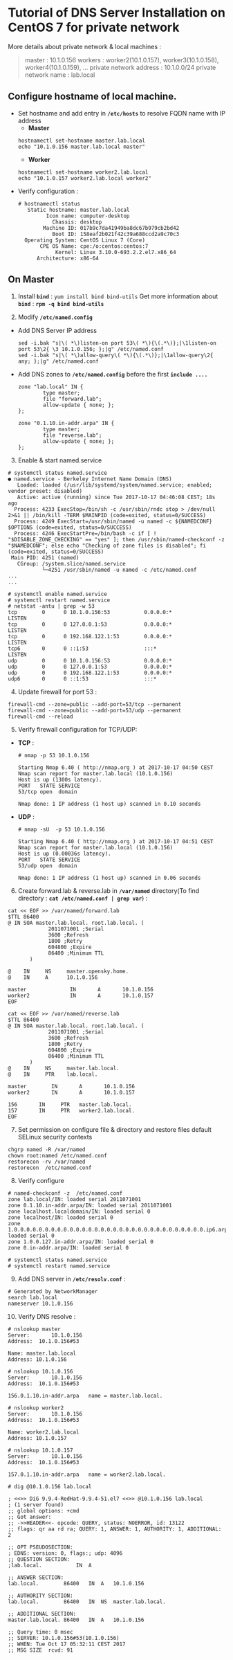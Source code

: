 # Tutorial of DNS Server Installation on CentOS 7 for private network

More details about private network & local machines :

> master : 10.1.0.156
> workers : worker2(10.1.0.157), worker3(10.1.0.158), worker4(10.1.0.159), ...
> private network address : 10.1.0.0/24
> private network name : lab.local

## Configure hostname of local machine.
- Set hostname and add entry in **`/etc/hosts`** to resolve FQDN name with IP address
  - **Master**
  ```
  hostnamectl set-hostname master.lab.local
  echo "10.1.0.156 master.lab.local master"
  ```
  - **Worker**
  ```
  hostnamectl set-hostname worker2.lab.local
  echo "10.1.0.157 worker2.lab.local worker2"
  ```
- Verify configuration :
  ```
  # hostnamectl status
     Static hostname: master.lab.local
           Icon name: computer-desktop
             Chassis: desktop
          Machine ID: 017b9c7da41949ba8dc67b979cb2bd42
             Boot ID: 158eaf2b021f42c39a688ccd2a9c70c3
    Operating System: CentOS Linux 7 (Core)
         CPE OS Name: cpe:/o:centos:centos:7
              Kernel: Linux 3.10.0-693.2.2.el7.x86_64
        Architecture: x86-64
  ```


## On Master
1. Install **`bind`** : `yum install bind bind-utils`
   Get more information about **`bind`** : **`rpm -q bind bind-utils`**

2. Modify **`/etc/named.config`**
- Add DNS Server IP address
  ```
  sed -i.bak "s|\( *\)listen-on port 53\( *\){\(.*\)};|\1listen-on port 53\2{ \3 10.1.0.156; };|g" /etc/named.conf
  sed -i.bak "s|\( *\)allow-query\( *\){\(.*\)};|\1allow-query\2{ any; };|g" /etc/named.conf
  ```
- Add DNS zones to **`/etc/named.config`** before the first **`include ....`**
  ```
  zone "lab.local" IN {
          type master;
          file "forward.lab";
          allow-update { none; };
  };

  zone "0.1.10.in-addr.arpa" IN {
          type master;
          file "reverse.lab";
          allow-update { none; };
  };
  ```
3. Enable & start named.service
  ```
  # systemctl status named.service
  ● named.service - Berkeley Internet Name Domain (DNS)
     Loaded: loaded (/usr/lib/systemd/system/named.service; enabled; vendor preset: disabled)
     Active: active (running) since Tue 2017-10-17 04:46:08 CEST; 18s ago
    Process: 4233 ExecStop=/bin/sh -c /usr/sbin/rndc stop > /dev/null 2>&1 || /bin/kill -TERM $MAINPID (code=exited, status=0/SUCCESS)
    Process: 4249 ExecStart=/usr/sbin/named -u named -c ${NAMEDCONF} $OPTIONS (code=exited, status=0/SUCCESS)
    Process: 4246 ExecStartPre=/bin/bash -c if [ ! "$DISABLE_ZONE_CHECKING" == "yes" ]; then /usr/sbin/named-checkconf -z "$NAMEDCONF"; else echo "Checking of zone files is disabled"; fi (code=exited, status=0/SUCCESS)
   Main PID: 4251 (named)
     CGroup: /system.slice/named.service
             └─4251 /usr/sbin/named -u named -c /etc/named.conf
  ...
  ...
  
  # systemctl enable named.service
  # systemctl restart named.service
  # netstat -antu | grep -w 53
  tcp        0      0 10.1.0.156:53           0.0.0.0:*               LISTEN     
  tcp        0      0 127.0.0.1:53            0.0.0.0:*               LISTEN     
  tcp        0      0 192.168.122.1:53        0.0.0.0:*               LISTEN     
  tcp6       0      0 ::1:53                  :::*                    LISTEN     
  udp        0      0 10.1.0.156:53           0.0.0.0:*                          
  udp        0      0 127.0.0.1:53            0.0.0.0:*                          
  udp        0      0 192.168.122.1:53        0.0.0.0:*                          
  udp6       0      0 ::1:53                  :::*                               
  ```
4. Update firewall for port 53 :
  ```
  firewall-cmd --zone=public --add-port=53/tcp --permanent
  firewall-cmd --zone=public --add-port=53/udp --permanent
  firewall-cmd --reload
  ```
5. Verify firewall configuration for TCP/UDP:
- **TCP** :
  ```
  # nmap -p 53 10.1.0.156

  Starting Nmap 6.40 ( http://nmap.org ) at 2017-10-17 04:50 CEST
  Nmap scan report for master.lab.local (10.1.0.156)
  Host is up (1300s latency).
  PORT   STATE SERVICE
  53/tcp open  domain

  Nmap done: 1 IP address (1 host up) scanned in 0.10 seconds
  ```
- **UDP** :
  ```
  # nmap -sU  -p 53 10.1.0.156

  Starting Nmap 6.40 ( http://nmap.org ) at 2017-10-17 04:51 CEST
  Nmap scan report for master.lab.local (10.1.0.156)
  Host is up (0.00036s latency).
  PORT   STATE SERVICE
  53/udp open  domain

  Nmap done: 1 IP address (1 host up) scanned in 0.06 seconds
  ```
6. Create forward.lab & reverse.lab in **`/var/named`** directory(To find directory : **`cat /etc/named.conf | grep var`**) :
  ```
  cat << EOF >> /var/named/forward.lab
  $TTL 86400
  @ IN SOA master.lab.local. root.lab.local. (
               2011071001 ;Serial
               3600 ;Refresh
               1800 ;Retry
               604800 ;Expire
               86400 ;Minimum TTL
         )

  @    IN     NS     master.opensky.home.
  @    IN     A      10.1.0.156

  master              IN       A       10.1.0.156
  worker2             IN       A       10.1.0.157
  EOF
  
  cat << EOF >> /var/named/reverse.lab 
  $TTL 86400
  @ IN SOA master.lab.local. root.lab.local. (
               2011071001 ;Serial
               3600 ;Refresh
               1800 ;Retry
               604800 ;Expire
               86400 ;Minimum TTL
         )
  @    IN     NS     master.lab.local.
  @    IN     PTR    lab.local.

  master        IN       A       10.1.0.156
  worker2       IN       A       10.1.0.157

  156       IN     PTR   master.lab.local.
  157       IN     PTR   worker2.lab.local.
  EOF
  ```
7. Set permission on configure file & directory and restore files default SELinux security contexts
  ```
  chgrp named -R /var/named
  chown root:named /etc/named.conf
  restorecon -rv /var/named
  restorecon  /etc/named.conf
  ```
8. Verify configure
  ```
  # named-checkconf -z  /etc/named.conf 
  zone lab.local/IN: loaded serial 2011071001
  zone 0.1.10.in-addr.arpa/IN: loaded serial 2011071001
  zone localhost.localdomain/IN: loaded serial 0
  zone localhost/IN: loaded serial 0
  zone 1.0.0.0.0.0.0.0.0.0.0.0.0.0.0.0.0.0.0.0.0.0.0.0.0.0.0.0.0.0.0.0.ip6.arpa/IN: loaded serial 0
  zone 1.0.0.127.in-addr.arpa/IN: loaded serial 0
  zone 0.in-addr.arpa/IN: loaded serial 0
  
  # systemctl status named.service
  # systemctl restart named.service
  ```
9. Add DNS server in **`/etc/resolv.conf`** :
  ```
  # Generated by NetworkManager
  search lab.local
  nameserver 10.1.0.156
  ```
10. Verify DNS resolve :
  ```
  # nslookup master
  Server:		10.1.0.156
  Address:	10.1.0.156#53

  Name:	master.lab.local
  Address: 10.1.0.156

  # nslookup 10.1.0.156
  Server:		10.1.0.156
  Address:	10.1.0.156#53

  156.0.1.10.in-addr.arpa	name = master.lab.local.
  
  # nslookup worker2
  Server:		10.1.0.156
  Address:	10.1.0.156#53

  Name:	worker2.lab.local
  Address: 10.1.0.157

  # nslookup 10.1.0.157
  Server:		10.1.0.156
  Address:	10.1.0.156#53

  157.0.1.10.in-addr.arpa	name = worker2.lab.local.

  # dig @10.1.0.156 lab.local

  ; <<>> DiG 9.9.4-RedHat-9.9.4-51.el7 <<>> @10.1.0.156 lab.local
  ; (1 server found)
  ;; global options: +cmd
  ;; Got answer:
  ;; ->>HEADER<<- opcode: QUERY, status: NOERROR, id: 13122
  ;; flags: qr aa rd ra; QUERY: 1, ANSWER: 1, AUTHORITY: 1, ADDITIONAL: 2

  ;; OPT PSEUDOSECTION:
  ; EDNS: version: 0, flags:; udp: 4096
  ;; QUESTION SECTION:
  ;lab.local.			IN	A

  ;; ANSWER SECTION:
  lab.local.		86400	IN	A	10.1.0.156

  ;; AUTHORITY SECTION:
  lab.local.		86400	IN	NS	master.lab.local.

  ;; ADDITIONAL SECTION:
  master.lab.local.	86400	IN	A	10.1.0.156

  ;; Query time: 0 msec
  ;; SERVER: 10.1.0.156#53(10.1.0.156)
  ;; WHEN: Tue Oct 17 05:32:11 CEST 2017
  ;; MSG SIZE  rcvd: 91
  ```
